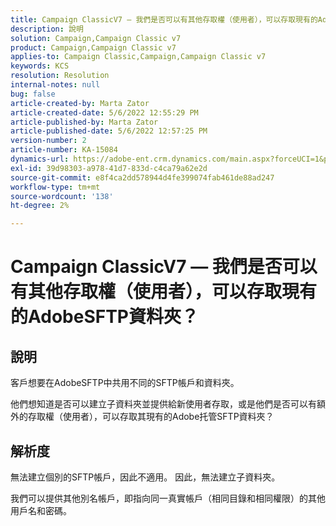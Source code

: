 ```yaml
---
title: Campaign ClassicV7 — 我們是否可以有其他存取權（使用者），可以存取現有的AdobeSFTP資料夾？
description: 說明
solution: Campaign,Campaign Classic v7
product: Campaign,Campaign Classic v7
applies-to: Campaign Classic,Campaign,Campaign Classic v7
keywords: KCS
resolution: Resolution
internal-notes: null
bug: false
article-created-by: Marta Zator
article-created-date: 5/6/2022 12:55:29 PM
article-published-by: Marta Zator
article-published-date: 5/6/2022 12:57:25 PM
version-number: 2
article-number: KA-15084
dynamics-url: https://adobe-ent.crm.dynamics.com/main.aspx?forceUCI=1&pagetype=entityrecord&etn=knowledgearticle&id=7c7db8ca-3bcd-ec11-a7b5-6045bd00dbbc
exl-id: 39d98303-a978-41d7-833d-c4ca79a62e2d
source-git-commit: e8f4ca2dd578944d4fe399074fab461de88ad247
workflow-type: tm+mt
source-wordcount: '138'
ht-degree: 2%

---
```


# Campaign ClassicV7 — 我們是否可以有其他存取權（使用者），可以存取現有的AdobeSFTP資料夾？

## 說明


客戶想要在AdobeSFTP中共用不同的SFTP帳戶和資料夾。

他們想知道是否可以建立子資料夾並提供給新使用者存取，或是他們是否可以有額外的存取權（使用者），可以存取其現有的Adobe托管SFTP資料夾？


## 解析度


無法建立個別的SFTP帳戶，因此不適用。 因此，無法建立子資料夾。

我們可以提供其他別名帳戶，即指向同一真實帳戶（相同目錄和相同權限）的其他用戶名和密碼。
